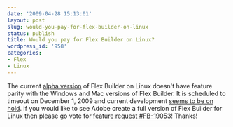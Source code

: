 ```yaml
---
date: '2009-04-28 15:13:01'
layout: post
slug: would-you-pay-for-flex-builder-on-linux
status: publish
title: Would you pay for Flex Builder on Linux?
wordpress_id: '958'
categories:
- Flex
- Linux
---
```


The current [alpha version](http://labs.adobe.com/downloads/flexbuilder_linux.html) of Flex Builder on Linux doesn't have feature parity with the Windows and Mac versions of Flex Builder.  It is scheduled to timeout on December 1, 2009 and current development [seems to be on hold](http://gruchalski.com/2009/04/22/flex-builder-3-for-linux-on-hold/).  If you would like to see Adobe create a full version of Flex Builder for Linux then please go vote for [feature request #FB-19053](http://bugs.adobe.com/jira/browse/FB-19053)!  Thanks!
